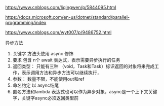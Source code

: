 https://www.cnblogs.com/liqingwen/p/5844095.html

https://docs.microsoft.com/en-us/dotnet/standard/parallel-programming/index


https://www.cnblogs.com/wyt007/p/9486752.html

异步方法


1. 关键字 方法头使用 async 修饰
2. 要求 包含  n个 await 表达式，表示需要异步执行的任务
3. 返回类型： 只能有三种 （void，Task和Task<T>）标识返回的对象将来完成工作，表示调用方法和异步方法可以继续执行，
4. 参数： 数量不限，不能使用out和ref
5. 命名约定 以 async结尾
6. 匿名方法和lambda 表达式也可以作为异步对象，async是一个上下文关键字，关键字async必须返回类型前
